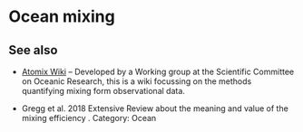 # Ocean mixing

## See also

* [Atomix Wiki](https://wiki.app.uib.no/atomix/index.php?title=Main_Page) – Developed by a Working group at the Scientific Committee on Oceanic Research, this is a wiki focussing on the methods quantifying mixing form observational data.

* Gregg et al. 2018 Extensive Review about the meaning and value of the mixing efficiency . 
Category: Ocean
